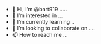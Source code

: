 - 👋 Hi, I’m @bart919 .....
- 👀 I’m interested in ...
- 🌱 I’m currently learning ..
- 💞️ I’m looking to collaborate on ....
- 📫 How to reach me ...

<!---
bart919/bart919 is a ✨ special ✨ repository because its `README.md` (this file) appears on your GitHub profile.
You can click the Preview link to take a look at your changes.
--->
